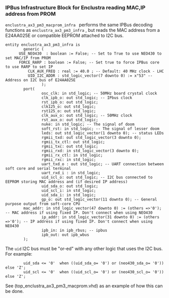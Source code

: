 ### IPBus Infrastructure Block for Enclustra reading MAC,IP address from PROM ###

`enclustra_ax3_pm3_macprom_infra ` performs the same IPBus decoding functions as `enclustra_ax3_pm3_infra` , but reads the MAC address from a  E24AA025E or compatible EEPROM attached to I2C bus.

```
entity enclustra_ax3_pm3_infra is
        generic (
	  USE_NEO430  : boolean := False; -- Set to True to use NEO430 to set MAC/IP from PROM
 	  FORCE_RARP : boolean := False; -- Set true to force IPBus core to use RARP to set IP
          CLK_AUX_FREQ : real := 40.0 ; -- Default: 40 MHz clock - LHC
          UID_I2C_ADDR : std_logic_vector(7 downto 0) := x"53" -- Address on I2C bus of E24AA025E
                );
        port(
                osc_clk: in std_logic; -- 50MHz board crystal clock
                clk_ipb_o: out std_logic; -- IPbus clock
                rst_ipb_o: out std_logic;
                clk125_o: out std_logic;
                rst125_o: out std_logic;
                clk_aux_o: out std_logic; -- 50MHz clock
                rst_aux_o: out std_logic;
                nuke: in std_logic; -- The signal of doom
                soft_rst: in std_logic; -- The signal of lesser doom
                leds: out std_logic_vector(1 downto 0); -- status LEDs
                rgmii_txd: out std_logic_vector(3 downto 0);
                rgmii_tx_ctl: out std_logic;
                rgmii_txc: out std_logic;
                rgmii_rxd: in std_logic_vector(3 downto 0);
                rgmii_rx_ctl: in std_logic;
                rgmii_rxc: in std_logic;
                uart_txd_o : out std_logic; -- UART connection between soft core and serial terminal
                uart_rxd_i : in std_logic;
                uid_scl_o: out std_logic; -- I2C bus connected to EEPROM storing MAC address and (if desired IP address)
                uid_sda_o: out std_logic;
                uid_scl_i: in std_logic;
                uid_sda_i: in std_logic;
                gp_o: out std_logic_vector(11 downto 0); -- General purpose output from soft-core CPU
		mac_addr: in std_logic_vector(47 downto 0) := (others =>'0'); -- MAC address if using fixed IP. Don't connect when using NEO430
                ip_addr: in std_logic_vector(31 downto 0) := (others =>'0'); -- IP address if using fixed IP. Don't connect when using NEO430
                ipb_in: in ipb_rbus; -- ipbus
                ipb_out: out ipb_wbus
        );
```

The `uid` I2C bus must be "or-ed" with any other logic that uses the I2C bus. For example:

```
        uid_sda <= '0'  when ((uid_sda_o= '0') or (neo430_sda_o= '0')) else 'Z';
        uid_scl <= '0'  when ((uid_scl_o= '0') or (neo430_scl_o= '0')) else 'Z';

```

See (top_enclustra_ax3_pm3_macprom.vhd) as an example of how this can be done.
